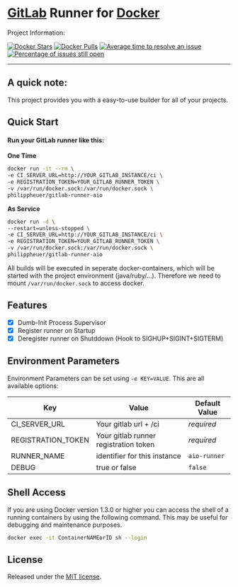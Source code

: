 # [GitLab](https://about.gitlab.com/) Runner for [Docker](https://www.docker.com/)

Project Information:

<p align="center">

[![Docker Stars](https://img.shields.io/docker/stars/philippheuer/gitlab-runner-aio.svg?style=flat-square)](https://hub.docker.com/r/philippheuer/gitlab-runner-aio/)
[![Docker Pulls](https://img.shields.io/docker/pulls/philippheuer/gitlab-runner-aio.svg?style=flat-square)](https://hub.docker.com/r/philippheuer/gitlab-runner-aio/)
[![Average time to resolve an issue](http://isitmaintained.com/badge/resolution/philippheuer/docker-gitlab-runner-aio.svg)](http://isitmaintained.com/project/philippheuer/docker-gitlab-runner-aio "Average time to resolve an issue")
[![Percentage of issues still open](http://isitmaintained.com/badge/open/philippheuer/docker-gitlab-runner-aio.svg)](http://isitmaintained.com/project/philippheuer/docker-gitlab-runner-aio "Percentage of issues still open")

</p>

--------

## A quick note:

This project provides you with a easy-to-use builder for all of your projects.

## Quick Start

#### Run your GitLab runner like this:
**One Time**
```bash
docker run -it --rm \
-e CI_SERVER_URL=http://YOUR_GITLAB_INSTANCE/ci \
-e REGISTRATION_TOKEN=YOUR_GITLAB_RUNNER_TOKEN \
-v /var/run/docker.sock:/var/run/docker.sock \
philippheuer/gitlab-runner-aio
```

**As Service**
```bash
docker run -d \
--restart=unless-stopped \
-e CI_SERVER_URL=http://YOUR_GITLAB_INSTANCE/ci \
-e REGISTRATION_TOKEN=YOUR_GITLAB_RUNNER_TOKEN \
-v /var/run/docker.sock:/var/run/docker.sock \
philippheuer/gitlab-runner-aio
```

All builds will be executed in seperate docker-containers, which will be started with the project environment (java/ruby/...).
Therefore we need to mount `/var/run/docker.sock` to access docker.

## Features
 - [X] Dumb-Init Process Supervisor
 - [X] Register runner on Startup
 - [X] Deregister runner on Shutddown (Hook to SIGHUP+SIGINT+SIGTERM)

## Environment Parameters
Environment Parameters can be set using `-e KEY=VALUE`. This are all available options:

Key | Value | Default Value
--- | --- | ---
CI_SERVER_URL | Your gitlab url + /ci | *required*
REGISTRATION_TOKEN | Your gitlab runner registration token | *required*
RUNNER_NAME | identifier for this instance | `aio-runner`
DEBUG | true or false | `false`

## Shell Access
If you are using Docker version 1.3.0 or higher you can access the shell of a running containers by using the following command. This may be useful for debugging and maintenance purposes.

```bash
docker exec -it ContainerNAMEorID sh --login 
```
 
## License

Released under the [MIT license](./LICENSE).
